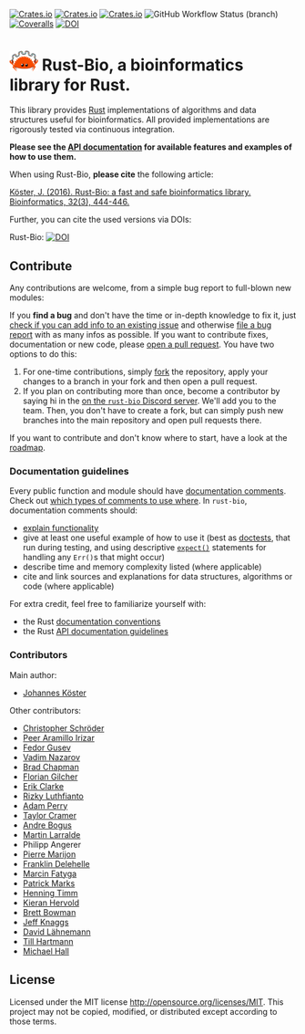 [![Crates.io](https://img.shields.io/crates/d/bio.svg)](https://crates.io/crates/bio)
[![Crates.io](https://img.shields.io/crates/v/bio.svg)](https://crates.io/crates/bio)
[![Crates.io](https://img.shields.io/crates/l/bio.svg)](https://crates.io/crates/bio)
![GitHub Workflow Status (branch)](https://img.shields.io/github/workflow/status/rust-bio/rust-bio/CI/master?label=tests)
[![Coveralls](https://img.shields.io/coveralls/rust-bio/rust-bio.svg)](https://coveralls.io/github/rust-bio/rust-bio)
[![DOI](https://zenodo.org/badge/29821195.svg)](https://zenodo.org/badge/latestdoi/29821195)


# <img src="./img/bioferris.svg" width=50em alt="Rust-Bio logo" /> Rust-Bio, a bioinformatics library for Rust.

This library provides [Rust](https://www.rust-lang.org) implementations of algorithms and data structures useful for bioinformatics.
All provided implementations are rigorously tested via continuous integration.

**Please see the [API documentation](https://docs.rs/bio) for available features and examples of how to use them.**

When using Rust-Bio, **please cite** the following article:

[Köster, J. (2016). Rust-Bio: a fast and safe bioinformatics library. Bioinformatics, 32(3), 444-446.](http://bioinformatics.oxfordjournals.org/content/early/2015/10/06/bioinformatics.btv573.short?rss=1)

Further, you can cite the used versions via DOIs:

Rust-Bio: [![DOI](https://zenodo.org/badge/29821195.svg)](https://zenodo.org/badge/latestdoi/29821195)

## Contribute

Any contributions are welcome, from a simple bug report to full-blown new modules:

If you **find a bug** and don't have the time or in-depth knowledge to fix it, just [check if you can add info to an existing issue](https://github.com/rust-bio/rust-bio/issues) and otherwise [file a bug report](https://github.com/rust-bio/rust-bio/issues/new/choose) with as many infos as possible.
If you want to contribute fixes, documentation or new code, please [open a pull request](https://github.com/rust-bio/rust-bio/compare).
You have two options to do this:
1. For one-time contributions, simply [fork](https://help.github.com/en/github/getting-started-with-github/fork-a-repo) the repository, apply your changes to a branch in your fork and then open a pull request.
2. If you plan on contributing more than once, become a contributor by saying hi in the [on the `rust-bio` Discord server](https://discord.gg/rssQABT).
    We'll add you to the team.
    Then, you don't have to create a fork, but can simply push new branches into the main repository and open pull requests there.
 
If you want to contribute and don't know where to start, have a look at the [roadmap](https://github.com/rust-bio/rust-bio/issues/3).

### Documentation guidelines

Every public function and module should have [documentation comments](https://doc.rust-lang.org/stable/rust-by-example/meta/doc.html).
Check out [which types of comments to use where](https://doc.rust-lang.org/stable/reference/comments.html#doc-comments).
In `rust-bio`, documentation comments should:
* [explain functionality](https://doc.rust-lang.org/rustdoc/how-to-write-documentation.html)
* give at least one useful example of how to use it (best as [doctests](https://doc.rust-lang.org/rustdoc/documentation-tests.html),
  that run during testing, and using descriptive [`expect()`](https://doc.rust-lang.org/std/result/enum.Result.html#method.expect)
  statements for handling any `Err()`s that might occur)
* describe time and memory complexity listed (where applicable)
* cite and link sources and explanations for data structures, algorithms or code (where applicable)

For extra credit, feel free to familiarize yourself with:
* the Rust [documentation conventions](https://rust-lang.github.io/rfcs/1574-more-api-documentation-conventions.html#appendix-a-full-conventions-text)
* the Rust [API documentation guidelines](https://rust-lang.github.io/api-guidelines/documentation.html)

### Contributors

Main author:
* [Johannes Köster](https://github.com/johanneskoester)

Other contributors:
* [Christopher Schröder](https://github.com/christopher-schroeder)
* [Peer Aramillo Irizar](https://github.com/parir)
* [Fedor Gusev](https://github.com/gusevfe)
* [Vadim Nazarov](https://github.com/vadimnazarov)
* [Brad Chapman](https://github.com/chapmanb)
* [Florian Gilcher](https://github.com/skade)
* [Erik Clarke](https://github.com/eclarke)
* [Rizky Luthfianto](https://github.com/rilut)
* [Adam Perry](https://github.com/dikaiosune)
* [Taylor Cramer](https://github.com/cramertj)
* [Andre Bogus](https://github.com/llogiq)
* [Martin Larralde](https://github.com/althonos)
* Philipp Angerer
* [Pierre Marijon](https://github.com/natir)
* [Franklin Delehelle](https://github.com/delehef)
* [Marcin Fatyga](https://github.com/rednum)
* [Patrick Marks](https://github.com/pmarks)
* [Henning Timm](https://github.com/HenningTimm)
* [Kieran Hervold](https://github.com/hervold)
* [Brett Bowman](https://github.com/bnbowman)
* [Jeff Knaggs](https://github.com/jeff-k)
* [David Lähnemann](https://github.com/dlaehnemann)
* [Till Hartmann](https://github.com/tedil)
* [Michael Hall](https://github.com/mbhall88)

## License

Licensed under the MIT license http://opensource.org/licenses/MIT. This project may not be copied, modified, or distributed except according to those terms.
